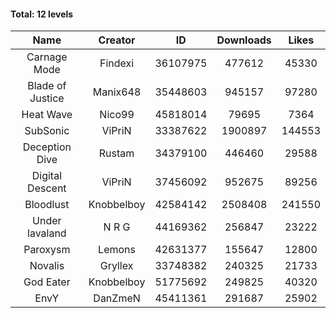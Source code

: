 #### Total: 12 levels

| Name | Creator | ID | Downloads | Likes |
|:---:|:---:|:---:|:---:|:---:|
| Carnage Mode | Findexi | 36107975 | 477612 | 45330
| Blade of Justice | Manix648 | 35448603 | 945157 | 97280
| Heat Wave | Nico99 | 45818014 | 79695 | 7364
| SubSonic | ViPriN | 33387622 | 1900897 | 144553
| Deception Dive | Rustam | 34379100 | 446460 | 29588
| Digital Descent | ViPriN | 37456092 | 952675 | 89256
| Bloodlust | Knobbelboy | 42584142 | 2508408 | 241550
| Under lavaland | N R G | 44169362 | 256847 | 23222
| Paroxysm | Lemons | 42631377 | 155647 | 12800
| Novalis | Gryllex | 33748382 | 240325 | 21733
| God Eater | Knobbelboy | 51775692 | 249825 | 40320
| EnvY | DanZmeN | 45411361 | 291687 | 25902
